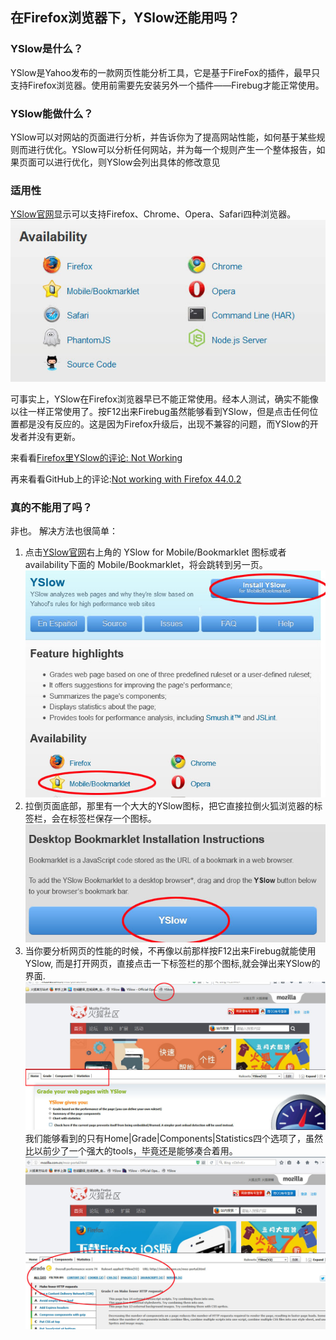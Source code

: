 ## 在Firefox浏览器下，YSlow还能用吗？

### YSlow是什么？
YSlow是Yahoo发布的一款网页性能分析工具，它是基于FireFox的插件，最早只支持Firefox浏览器。使用前需要先安装另外一个插件——Firebug才能正常使用。

### YSlow能做什么？
YSlow可以对网站的页面进行分析，并告诉你为了提高网站性能，如何基于某些规则而进行优化。YSlow可以分析任何网站，并为每一个规则产生一个整体报告，如果页面可以进行优化，则YSlow会列出具体的修改意见

### 适用性
[YSlow官网](http://yslow.org/)显示可以支持Firefox、Chrome、Opera、Safari四种浏览器。
![](../images/yslow_01.jpg)

可事实上，YSlow在Firefox浏览器早已不能正常使用。经本人测试，确实不能像以往一样正常使用了。按F12出来Firebug虽然能够看到YSlow，但是点击任何位置都是没有反应的。这是因为Firefox升级后，出现不兼容的问题，而YSlow的开发者并没有更新。

来看看[Firefox里YSlow的评论: Not Working](https://addons.mozilla.org/en-US/firefox/addon/yslow/)

再来看看GitHub上的评论:[Not working with Firefox 44.0.2 ](https://github.com/marcelduran/yslow/issues)

### 真的不能用了吗？
非也。
解决方法也很简单：

1.  点击[YSlow官网](http://yslow.org/)右上角的 YSlow for Mobile/Bookmarklet 图标或者availability下面的 Mobile/Bookmarklet，将会跳转到另一页。![YSlow for Mobile/Bookmarklet](../images/yslow02.jpg)
2.  拉倒页面底部，那里有一个大大的YSlow图标，把它直接拉倒火狐浏览器的标签栏，会在标签栏保存一个图标。
![](../images/yslow03.jpg)
3.  当你要分析网页的性能的时候，不再像以前那样按F12出来Firebug就能使用YSlow, 而是打开网页，直接点击一下标签栏的那个图标,就会弹出来YSlow的界面.
![](../images/yslow04.jpg)
我们能够看到的只有Home|Grade|Components|Statistics四个选项了，虽然比以前少了一个强大的tools，毕竟还是能够凑合着用。
![](../images/yslow05.jpg)
